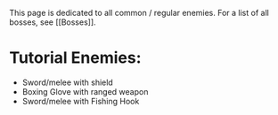This page is dedicated to all common / regular enemies. For a list of all bosses, see [[Bosses]].

# Tutorial Enemies:
- Sword/melee with shield
- Boxing Glove with ranged weapon
- Sword/melee with Fishing Hook

